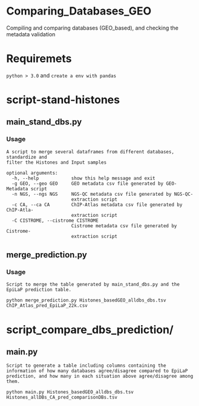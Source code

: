 # Comparing_Databases_GEO
Compiling and comparing databases (GEO_based), and checking the metadata validation


# Requiremets

```python > 3.0``` and ```create a env with pandas```

# script-stand-histones

## main_stand_dbs.py

### Usage
```
A script to merge several dataframes from different databases, standardize and
filter the Histones and Input samples

optional arguments:
  -h, --help            show this help message and exit
  -g GEO, --geo GEO     GEO metadata csv file generated by GEO-Metadata script
  -n NGS, --ngs NGS     NGS-QC metadata csv file generated by NGS-QC-
                        extraction script
  -c CA, --ca CA        ChIP-Atlas metadata csv file generated by ChIP-Atla-
                        extraction script
  -C CISTROME, --cistrome CISTROME
                        Cistrome metadata csv file generated by Cistrome-
                        extraction script
```

## merge_prediction.py

### Usage
```
Script to merge the table generated by main_stand_dbs.py and the EpiLaP prediction table.

python merge_prediction.py Histones_basedGEO_alldbs_dbs.tsv ChIP_Atlas_pred_EpiLaP_22k.csv
```


# script_compare_dbs_prediction/

## main.py

```
Script to generate a table including columns containing the information of how many databases agree/disagree compared to EpiLaP prediction, and how many in each situation above agree/disagree among them.  

python main.py Histones_basedGEO_alldbs_dbs.tsv Histones_allDBs_CA_pred_comparisonDBs.tsv
```